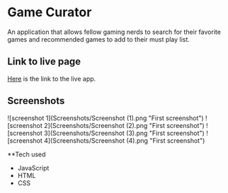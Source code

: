 Game Curator
===========
An application that allows fellow gaming nerds to search for their favorite games and recommended games to add to their must play list.

Link to live page
-----------------
[Here](https://bridgette-thewebmaster.github.io/Game-Curator/) is the link to the live app.

Screenshots
--------
![screenshot 1](Screenshots/Screenshot (1).png "First screenshot")
![screenshot 2](Screenshots/Screenshot (2).png "First screenshot")
![screenshot 3](Screenshots/Screenshot (3).png "First screenshot")
![screenshot 4](Screenshots/Screenshot (4).png "First screenshot")

**Tech used

- JavaScript
- HTML
- CSS
